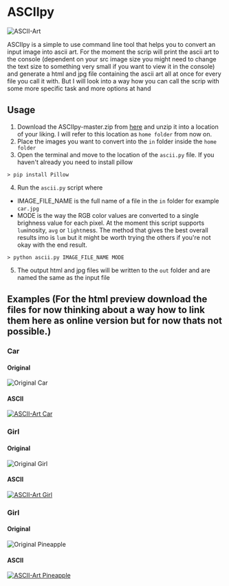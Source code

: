 # ASCIIpy
![ASCII-Art](https://raw.githubusercontent.com/ElCap1tan/ASCIIpy/master/out/examples/thefuck_cap.jpg)

ASCIIpy is a simple to use command line tool that helps you to convert an input image into ascii art. For the moment the scrip will print the ascii art to the console (dependent on your src image size you might need to change the text size to something very small if you want to view it in the console) and generate a html and jpg file containing the ascii art all at once for every file you call it with. But I will look into a way how you can call the scrip with some more specific task and more options at hand

## Usage
1. Download the ASCIIpy-master.zip from [here](https://github.com/ElCap1tan/ASCIIpy/archive/master.zip) and unzip it into a location of your liking. I will refer to this location as ```home folder``` from now on.
2. Place the images you want to convert into the ```in``` folder inside the ```home folder```
3. Open the terminal and move to the location of the ```ascii.py``` file. If you haven't already you need to install pillow
```
> pip install Pillow
```
4. Run the ```ascii.py``` script where
* IMAGE_FILE_NAME is the full name of a file in the ```in``` folder for example ```car.jpg```
* MODE is the way the RGB color values are converted to a single brighness value for each pixel. At the moment this script supports ```lum```inosity, ```avg``` or ```light```ness. The method that gives the best overall results imo is ```lum``` but it might be worth trying the others if you're not okay with the end result.
```
> python ascii.py IMAGE_FILE_NAME MODE
```
5. The output html and jpg files will be written to the ```out``` folder and are named the same as the input file

## Examples (For the html preview download the files for now thinking about a way how to link them here as online version but for now thats not possible.)
### Car
#### Original
![Original Car](https://raw.githubusercontent.com/ElCap1tan/ASCIIpy/master/in/car.jpg)
#### ASCII
[![ASCII-Art Car](https://raw.githubusercontent.com/ElCap1tan/ASCIIpy/master/out/examples/car.jpg)]()
### Girl
#### Original
![Original Girl](https://raw.githubusercontent.com/ElCap1tan/ASCIIpy/master/in/girl.jpg)
#### ASCII
[![ASCII-Art Girl](https://raw.githubusercontent.com/ElCap1tan/ASCIIpy/master/out/examples/girl.jpg)]()
### Girl
#### Original
![Original Pineapple](https://raw.githubusercontent.com/ElCap1tan/ASCIIpy/master/in/pineapple.jpg)
#### ASCII
[![ASCII-Art Pineapple](https://raw.githubusercontent.com/ElCap1tan/ASCIIpy/master/out/examples/pineapple.jpg)]()
